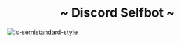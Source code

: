<div align="center">
  <h1 align="center">~ Discord Selfbot ~</h1>
</p>
</div>
<a href="https://github.com/Flet/semistandard"><img src="https://cdn.rawgit.com/flet/semistandard/master/badge.svg" alt="js-semistandard-style"></a>

